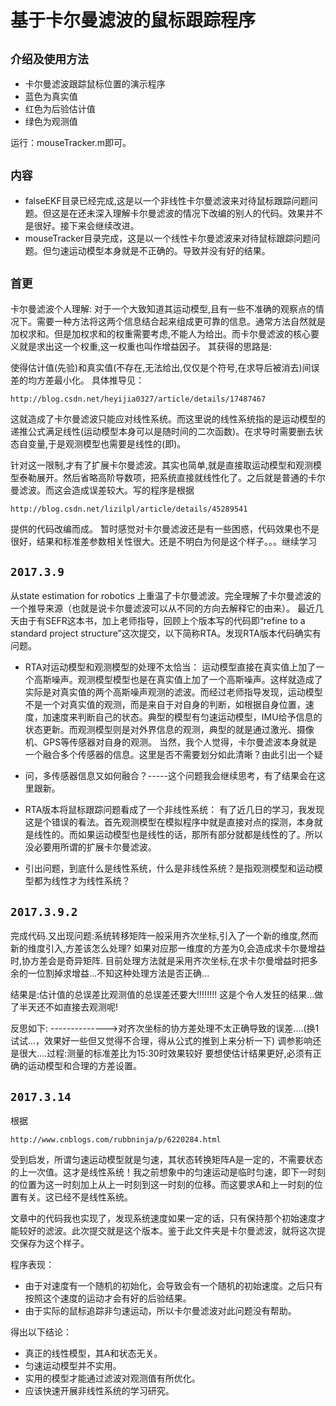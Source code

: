 # 基于卡尔曼滤波的鼠标跟踪程序

`介绍及使用方法`
------------
* 卡尔曼滤波跟踪鼠标位置的演示程序
* 蓝色为真实值
* 红色为后验估计值
* 绿色为观测值

运行：mouseTracker.m即可。

`内容`
------------
* falseEKF目录已经完成,这是以一个非线性卡尔曼滤波来对待鼠标跟踪问题问题。但这是在还未深入理解卡尔曼滤波的情况下改编的别人的代码。效果并不是很好。接下来会继续改进。
* mouseTracker目录完成，这是以一个线性卡尔曼滤波来对待鼠标跟踪问题问题。但匀速运动模型本身就是不正确的。导致并没有好的结果。


`首更`
------------
卡尔曼滤波个人理解:
对于一个大致知道其运动模型,且有一些不准确的观察点的情况下。需要一种方法将这两个信息结合起来组成更可靠的信息。通常方法自然就是加权求和。但是加权求和的权重需要考虑,不能人为给出。而卡尔曼滤波的核心要义就是求出这一个权重,这一权重也叫作增益因子。
其获得的思路是:

使得估计值(先验)和真实值(不存在,无法给出,仅仅是个符号,在求导后被消去)间误差的均方差最小化。
具体推导见：

```
http://blog.csdn.net/heyijia0327/article/details/17487467
```

这就造成了卡尔曼滤波只能应对线性系统。而这里说的线性系统指的是运动模型的递推公式满足线性(运动模型本身可以是随时间的二次函数)。在求导时需要删去状态自变量,于是观测模型也需要是线性的(即)。

针对这一限制,才有了扩展卡尔曼滤波。其实也简单,就是直接取运动模型和观测模型泰勒展开。然后省略高阶导数项，把系统直接就线性化了。之后就是普通的卡尔曼滤波。而这会造成误差较大。写的程序是根据

```
http://blog.csdn.net/lizilpl/article/details/45289541
```

提供的代码改编而成。
暂时感觉对卡尔曼滤波还是有一些困惑，代码效果也不是很好，结果和标准差参数相关性很大。还是不明白为何是这个样子。。。继续学习


`2017.3.9`
------------
从state estimation for robotics 上重温了卡尔曼滤波。完全理解了卡尔曼滤波的一个推导来源（也就是说卡尔曼滤波可以从不同的方向去解释它的由来）。
最近几天由于有SEFR这本书，加上老师指导，回顾上个版本写的代码即“refine to a standard project structure”这次提交，以下简称RTA。发现RTA版本代码确实有问题。
* RTA对运动模型和观测模型的处理不太恰当：
运动模型直接在真实值上加了一个高斯噪声。观测模型模型也是在真实值上加了一个高斯噪声。这样就造成了实际是对真实值的两个高斯噪声观测的滤波。而经过老师指导发现，运动模型不是一个对真实值的观测，而是来自于对自身的判断，如根据自身位置，速度，加速度来判断自己的状态。典型的模型有匀速运动模型，IMU给予信息的状态更新。而观测模型则是对外界信息的观测，典型的就是通过激光、摄像机、GPS等传感器对自身的观测。
当然，我个人觉得，卡尔曼滤波本身就是一个融合多个传感器的信息。这里是否不需要划分如此清晰？由此引出一个疑
* 问，多传感器信息又如何融合？-----这个问题我会继续思考，有了结果会在这里跟新。
* RTA版本将鼠标跟踪问题看成了一个非线性系统：
有了近几日的学习，我发现这是个错误的看法。首先观测模型在模拟程序中就是直接对点的探测，本身就是线性的。而如果运动模型也是线性的话，那所有部分就都是线性的了。所以没必要用所谓的扩展卡尔曼滤波。

* 引出问题，到底什么是线性系统，什么是非线性系统？是指观测模型和运动模型都为线性才为线性系统？


`2017.3.9.2`
------------
完成代码.又出现问题:系统转移矩阵一般采用齐次坐标,引入了一个新的维度,然而新的维度引入,方差该怎么处理?
如果对应那一维度的方差为0,会造成求卡尔曼增益时,协方差会是奇异矩阵.
目前处理方法就是采用齐次坐标,在求卡尔曼增益时把多余的一位割掉求增益...不知这种处理方法是否正确...


结果是:估计值的总误差比观测值的总误差还要大!!!!!!!!
这是个令人发狂的结果...做了半天还不如直接去观测呢!

反思如下:
-------------->对齐次坐标的协方差处理不太正确导致的误差....(换1试试...，效果好一些但又觉得不合理，得从公式的推到上来分析一下)
调参影响还是很大....过程:测量的标准差比为15:30时效果较好
要想使估计结果更好,必须有正确的运动模型和合理的方差设置。



`2017.3.14`
------------
根据
```
http://www.cnblogs.com/rubbninja/p/6220284.html
```
受到启发，所谓匀速运动模型就是匀速，其状态转换矩阵A是一定的，不需要状态的上一次值。这才是线性系统！我之前想象中的匀速运动是临时匀速，即下一时刻的位置为这一时刻加上从上一时刻到这一时刻的位移。而这要求A和上一时刻的位置有关。这已经不是线性系统。

文章中的代码我也实现了，发现系统速度如果一定的话，只有保持那个初始速度才能较好的滤波。此次提交就是这个版本。鉴于此文件夹是卡尔曼滤波，就将这次提交保存为这个样子。

程序表现：
* 由于对速度有一个随机的初始化，会导致会有一个随机的初始速度。之后只有按照这个速度的运动才会有好的后验结果。
* 由于实际的鼠标追踪非匀速运动，所以卡尔曼滤波对此问题没有帮助。

得出以下结论：
* 真正的线性模型，其A和状态无关。
* 匀速运动模型并不实用。
* 实用的模型才能通过滤波对观测值有所优化。
* 应该快速开展非线性系统的学习研究。

